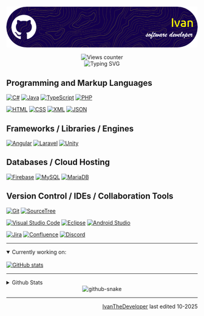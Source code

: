 <!-- README.md -->

![Header](./github-header-image.png)

<div align="center">
    <img src="https://komarev.com/ghpvc/?username=IvanTheDeveloper&style=flat-square&color=blueviolet" alt="Views counter">
    <br/>
    <img src="https://readme-typing-svg.demolab.com/?lines=Hello,+my+name+is+Ivan;Im+a+junior+software+developer;Welcome+to+my+github+profile+:D&color=ffff00&center=true&vCenter=true" alt="Typing SVG">
</div>

## Programming and Markup Languages
[![C#](https://custom-icon-badges.demolab.com/badge/C%23-%23239120.svg?logo=cshrp&logoColor=white)](#)
[![Java](https://img.shields.io/badge/Java-%23ED8B00.svg?logo=openjdk&logoColor=white)](#)
[![TypeScript](https://img.shields.io/badge/TypeScript-3178C6?logo=typescript&logoColor=fff)](#)
[![PHP](https://img.shields.io/badge/php-%23777BB4.svg?&logo=php&logoColor=white)](#)

[![HTML](https://img.shields.io/badge/HTML-%23E34F26.svg?logo=html5&logoColor=fff)](#)
[![CSS](https://img.shields.io/badge/CSS-1572B6?logo=css3&logoColor=fff)](#)
[![XML](https://img.shields.io/badge/XML-767C52?logo=xml&logoColor=fff)](#)
[![JSON](https://img.shields.io/badge/JSON-000?logo=json&logoColor=fff)](#)



## Frameworks / Libraries / Engines
[![Angular](https://img.shields.io/badge/Angular-%23DD0031.svg?logo=angular&logoColor=fff)](#)
[![Laravel](https://img.shields.io/badge/Laravel-%23FF2D20.svg?logo=laravel&logoColor=fff)](#)
[![Unity](https://img.shields.io/badge/Unity-%23000000.svg?logo=unity&logoColor=fff)](#)



## Databases / Cloud Hosting
[![Firebase](https://img.shields.io/badge/Firebase-039BE5?logo=Firebase&logoColor=fff)](#)
[![MySQL](https://img.shields.io/badge/MySQL-4479A1?logo=mysql&logoColor=fff)](#)
[![MariaDB](https://img.shields.io/badge/MariaDB-003545?logo=mariadb&logoColor=fff)](#)



## Version Control / IDEs / Collaboration Tools
[![Git](https://img.shields.io/badge/Git-F05032?logo=git&logoColor=fff)](#)
[![SourceTree](https://img.shields.io/badge/Sourcetree-0052CC?logo=sourcetree&logoColor=fff)](#)

[![Visual Studio Code](https://custom-icon-badges.demolab.com/badge/Visual%20Studio%20Code-0078d7.svg?logo=vsc&logoColor=fff)](#)
[![Eclipse](https://img.shields.io/badge/Eclipse-FE7A16.svg?logo=Eclipse&logoColor=fff)](#)
[![Android Studio](https://img.shields.io/badge/Android%20Studio-3DDC84?logo=android&logoColor=fff)](#)

[![Jira](https://img.shields.io/badge/Jira-0052CC?logo=jira&logoColor=fff)](#)
[![Confluence](https://img.shields.io/badge/Confluence-172B4D?logo=confluence&logoColor=fff)](#)
[![Discord](https://img.shields.io/badge/Discord-%235865F2.svg?&logo=discord&logoColor=fff)](#)

------

<details open>
    <summary>Currently working on:</summary>
    <br/>
    <div>
        <a href="https://github.com/IvanTheDeveloper/BetterDiscord-Portable">
            <img src="https://github-readme-stats.vercel.app/api/pin/?username=IvanTheDeveloper&repo=BetterDiscord-Portable&show_owner=true&theme=github_dark" alt="GitHub stats">
        </a>
    </div>

------
</details>



<details>
    <summary>Github Stats</summary>
    <br/>
    <div align="center">
        <img src="https://github-readme-stats.vercel.app/api?username=IvanTheDeveloper&show_icons=true&rank_icon=percentile&theme=shades-of-purple" alt="GitHub stats" style="height: 190px; display: inline-block;">
        &nbsp;&nbsp;&nbsp;&nbsp;
        <img src="https://github-readme-stats.vercel.app/api/top-langs/?username=IvanTheDeveloper&layout=compact&theme=dracula&title_color=ffffff&text_color=ffffff" alt="Top Langs" style="height: 190px; display: inline-block;">
    </div>
</details>

<div align="center">
  <picture>
    <source media="(prefers-color-scheme: dark)" srcset="https://raw.githubusercontent.com/IvanTheDeveloper/IvanTheDeveloper/output/github-contribution-grid-snake-dark.svg" />
    <source media="(prefers-color-scheme: light)" srcset="https://raw.githubusercontent.com/IvanTheDeveloper/IvanTheDeveloper/output/github-contribution-grid-snake.svg" />
    <img alt="github-snake" src="https://raw.githubusercontent.com/IvanTheDeveloper/IvanTheDeveloper/output/github-snake.svg" />
  </picture>
</div>

------

<div align="right"><a href="https://github.com/IvanTheDeveloper">IvanTheDeveloper</a> last edited 10-2025</div>
